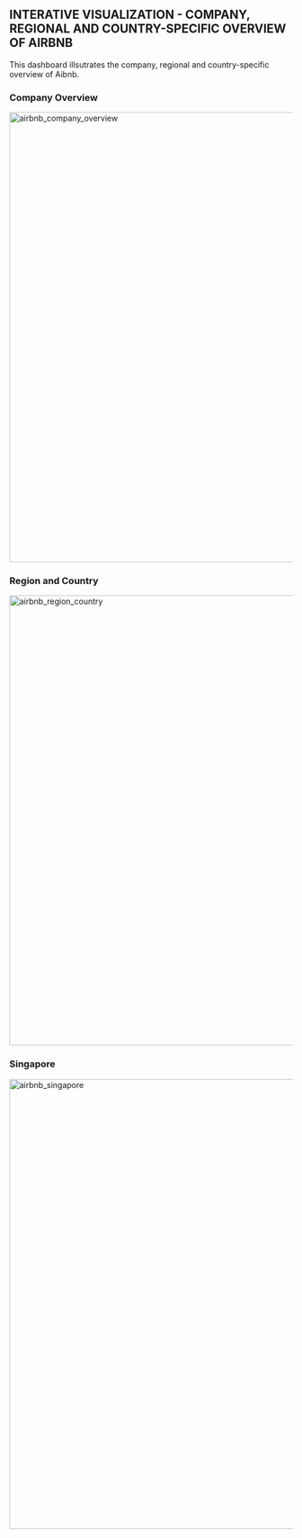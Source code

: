 ## INTERATIVE VISUALIZATION - COMPANY, REGIONAL AND COUNTRY-SPECIFIC OVERVIEW OF AIRBNB  ##

This dashboard illsutrates the company, regional and country-specific overview of Aibnb. 

### Company Overview ###
<img width="800" alt="airbnb_company_overview" src="https://user-images.githubusercontent.com/77920592/212880234-741892bf-216b-4074-9f9b-56861e21cf98.png">

### Region and Country ###
<img width="800" alt="airbnb_region_country" src="https://user-images.githubusercontent.com/77920592/212880245-df5ae58f-05d5-4303-8b4c-592d8a81b779.png">

### Singapore ###
<img width="800" alt="airbnb_singapore" src="https://user-images.githubusercontent.com/77920592/212880259-f852f773-c4b8-4e8a-a8a9-ac3c688fb449.png">
